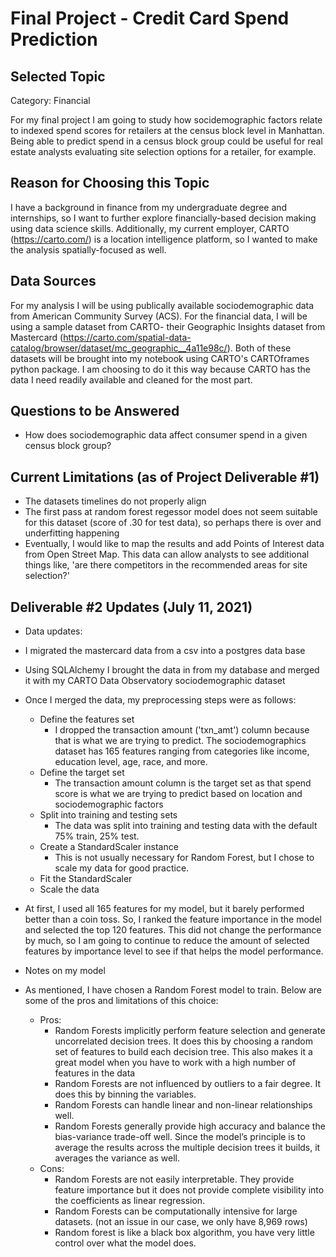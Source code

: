 # Final Project - Credit Card Spend Prediction

## Selected Topic
Category: Financial

For my final project I am going to study how socidemographic factors relate to indexed spend scores for retailers at the census block level in Manhattan. Being able to predict spend in a census block group could be useful for real estate analysts evaluating site selection options for a retailer, for example.

## Reason for Choosing this Topic
I have a background in finance from my undergraduate degree and internships, so I want to further explore financially-based decision making using data science skills. Additionally, my current employer, CARTO (https://carto.com/) is a location intelligence platform, so I wanted to make the analysis spatially-focused as well.

## Data Sources
For my analysis I will be using publically available sociodemographic data from American Community Survey (ACS). For the financial data, I will be using a sample dataset from CARTO- their Geographic Insights dataset from Mastercard (https://carto.com/spatial-data-catalog/browser/dataset/mc_geographic__4a11e98c/). Both of these datasets will be brought into my notebook using CARTO's CARTOframes python package. I am choosing to do it this way because CARTO has the data I need readily available and cleaned for the most part.

## Questions to be Answered
* How does sociodemographic data affect consumer spend in a given census block group?

## Current Limitations (as of Project Deliverable #1)
* The datasets timelines do not properly align
* The first pass at random forest regessor model does not seem suitable for this dataset (score of .30 for test data), so perhaps there is over and underfitting happening
* Eventually, I would like to map the results and add Points of Interest data from Open Street Map. This data can allow analysts to see additional things like, 'are there competitors in the recommended areas for site selection?'

## Deliverable #2 Updates (July 11, 2021)
* Data updates:
 * I migrated the mastercard data from a csv into a postgres data base
 * Using SQLAlchemy I brought the data in from my database and merged it with my CARTO Data Observatory sociodemographic dataset
 * Once I merged the data, my preprocessing steps were as follows:
   * Define the features set
     * I dropped the transaction amount ('txn_amt') column because that is what we are trying to predict. The sociodemographics dataset has 165 features ranging from categories like income, education level, age, race, and more. 
   * Define the target set
     * The transaction amount column is the target set as that spend score is what we are trying to predict based on location and sociodemographic factors 
   * Split into training and testing sets
     * The data was split into training and testing data with the default 75% train, 25% test.
   * Create a StandardScaler instance
     * This is not usually necessary for Random Forest, but I chose to scale my data for good practice. 
   * Fit the StandardScaler
   * Scale the data
 * At first, I used all 165 features for my model, but it barely performed better than a coin toss. So, I ranked the feature importance in the model and selected the top 120 features. This did not change the performance by much, so I am going to continue to reduce the amount of selected features by importance level to see if that helps the model performance.

* Notes on my model
 * As mentioned, I have chosen a Random Forest model to train. Below are some of the pros and limitations of this choice:
   * Pros:
     *  Random Forests implicitly perform feature selection and generate uncorrelated decision trees. It does this by choosing a random set of features to build each decision tree. This also makes it a great model when you have to work with a high number of features in the data
     *  Random Forests are not influenced by outliers to a fair degree. It does this by binning the variables.
     *  Random Forests can handle linear and non-linear relationships well.
     *  Random Forests generally provide high accuracy and balance the bias-variance trade-off well. Since the model’s principle is to average the results across the multiple decision trees it builds, it averages the variance as well.
   * Cons:
     * Random Forests are not easily interpretable. They provide feature importance but it does not provide complete visibility into the coefficients as linear regression.
     * Random Forests can be computationally intensive for large datasets. (not an issue in our case, we only have 8,969 rows)
     * Random forest is like a black box algorithm, you have very little control over what the model does.   
